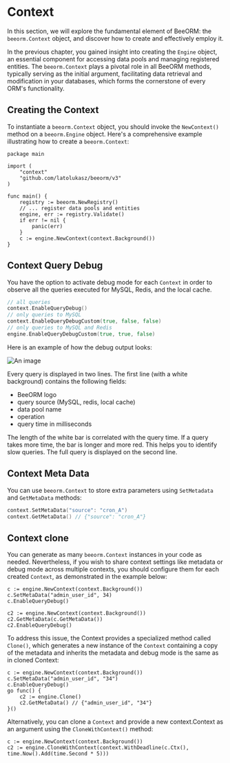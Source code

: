 # Context

In this section, we will explore the fundamental element of BeeORM: the `beeorm.Context` object, and discover how to create and effectively employ it.

In the previous chapter, you gained insight into creating the `Engine` object, an essential component for accessing data pools and managing registered entities. 
The `beeorm.Context` plays a pivotal role in all BeeORM methods, typically serving as the initial argument, facilitating data retrieval and modification in your databases, which forms the cornerstone of every ORM's functionality.

## Creating the Context

To instantiate a `beeorm.Context` object, you should invoke the `NewContext()` method on a `beeorm.Engine` object. 
Here's a comprehensive example illustrating how to create a `beeorm.Context`:

```go{15}
package main

import (
	"context"
    "github.com/latolukasz/beeorm/v3"
)

func main() {
    registry := beeorm.NewRegistry()
    // ... register data pools and entities
    engine, err := registry.Validate()
    if err != nil {
        panic(err)
    }
    c := engine.NewContext(context.Background())
}  
```

## Context Query Debug

You have the option to activate debug mode for each `Context` in order to observe all the queries executed for MySQL, Redis, and the local cache.

```go
// all queries
context.EnableQueryDebug()
// only queries to MySQL
context.EnableQueryDebugCustom(true, false, false)
// only queries to MySQL and Redis
engine.EnableQueryDebugCustom(true, true, false)
```

Here is an example of how the debug output looks:

![An image](/query_debug_1.png)

Every query is displayed in two lines. The first line (with a white background) contains the following fields:

* BeeORM logo
* query source (MySQL, redis, local cache)
* data pool name
* operation
* query time in milliseconds

The length of the white bar is correlated with the query time. If a query takes more time, the bar is longer and more red. This helps you to identify slow queries. The full query is displayed on the second line.

## Context Meta Data

You can use `beeorm.Context` to store extra parameters using `SetMetadata` and `GetMetaData` methods:

```go
context.SetMetaData("source": "cron_A")
context.GetMetaData() // {"source": "cron_A"}
```

## Context clone

You can generate as many `beeorm.Context` instances in your code as needed. 
Nevertheless, if you wish to share context settings like metadata or debug mode across multiple contexts, you should configure them for each created `Context`, 
as demonstrated in the example below:

```go{6,7}
c := engine.NewContext(context.Background())
c.SetMetaData("admin_user_id", 34)
c.EnableQueryDebug()

c2 := engine.NewContext(context.Background())
c2.GetMetaData(c.GetMetaData())
c2.EnableQueryDebug()
```

To address this issue, the Context provides a specialized method called `Clone()`, which generates a new instance of the `Context` containing a copy of the metadata and inherits the metadata and debug mode is the same as in cloned Context:

```go{5}
c := engine.NewContext(context.Background())
c.SetMetaData("admin_user_id", "34")
c.EnableQueryDebug()
go func() {
    c2 := engine.Clone()
    c2.GetMetaData() // {"admin_user_id", "34"}
}()
```

Alternatively, you can clone a `Context` and provide a new context.Context as an argument using the `CloneWithContext()` method:

```go{2}
c := engine.NewContext(context.Background())
c2 := engine.CloneWithContext(context.WithDeadline(c.Ctx(), time.Now().Add(time.Second * 5)))
```